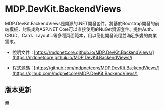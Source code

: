 # MDP.DevKit.BackendViews

MDP.DevKit.BackendViews是開源的.NET開發套件，將基於Bootstrap開發的前端模板，封裝成為ASP.NET Core可以直接使用的NuGet資源套件。提供Auth、CRUD、Card、Layout...等多種頁面範本，用以簡化開發流程並滿足多變的商業需求。

- 說明文件：[https://mdpnetcore.github.io/MDP.DevKit.BackendViews/](https://mdpnetcore.github.io/MDP.DevKit.BackendViews/)

- 程式源碼：[https://github.com/mdpnetcore/MDP.DevKit.BackendViews/](https://github.com/mdpnetcore/MDP.DevKit.BackendViews/)


## 版本更新

無

